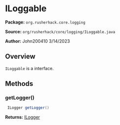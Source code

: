 # ILoggable

**Package:** `org.rusherhack.core.logging`

**Source:** `org/rusherhack/core/logging/ILoggable.java`

**Author:** John200410 3/14/2023



## Overview

`ILoggable` is a interface.

## Methods

### getLogger()

```java
 ILogger getLogger()
```

**Returns:** [ILogger](/core/logging/ILogger.md)


